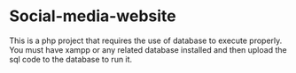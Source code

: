 # Social-media-website
This is a php project that requires the use of database to execute properly. You must have xampp or any related database installed and then upload the sql code to the database to run it.
